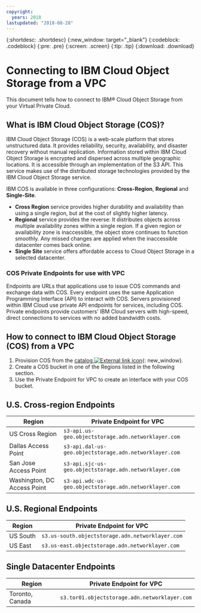 ```yaml
---
copyright:
  years: 2018
lastupdated: "2018-08-28"
---
```

{:shortdesc: .shortdesc}
{:new_window: target="_blank"}
{:codeblock: .codeblock}
{:pre: .pre}
{:screen: .screen}
{:tip: .tip}
{:download: .download}

# Connecting to IBM Cloud Object Storage from a VPC

This document tells how to connect to IBM® Cloud Object Storage from your Virtual Private Cloud.

## What is IBM Cloud Object Storage (COS)?

IBM Cloud Object Storage (COS) is a web-scale platform that stores unstructured data. It provides reliability, security, availability, and disaster recovery without manual replication.
Information stored within IBM Cloud Object Storage is encrypted and dispersed across multiple geographic locations. It is accessible through an implementation of the S3 API. This service makes use of the distributed storage technologies provided by the IBM Cloud Object Storage service.

IBM COS is available in three configurations: **Cross-Region**, **Regional** and **Single-Site**.
 * **Cross Region** service provides higher durability and availability than using a single region, but at the cost of slightly higher latency.
 * **Regional** service provides the reverse: It distributes objects across multiple availability zones within a single region. If a given region or availability zone is inaccessible, the object store continues to function smoothly. Any missed changes are applied when the inaccessible datacenter comes back online.
 * **Single Site** service offers affordable access to Cloud Object Storage in a selected datacenter.
 
### COS Private Endpoints for use with VPC

Endpoints are URLs that applications use to issue COS commands and exchange data with COS. Every endpoint uses the same Application Programming Interface (API) to interact with COS.
Servers provisioned within IBM Cloud use private API endpoints for services, including COS. Private endpoints provide customers' IBM Cloud servers with high-speed, direct connections to services with no added bandwidth costs.
 
## How to connect to IBM Cloud Object Storage (COS) from a VPC
 1. Provision COS from the [catalog ![External link icon](../icons/launch-glyph.svg "External link icon")](https://console.bluemix.net/catalog/services/cloud-object-storage){: new_window}.
 2. Create a COS bucket in one of the Regions listed in the following section.
 3. Use the Private Endpoint for VPC to create an interface with your COS bucket.
 
## U.S. Cross-region Endpoints
 
| **Region** | **Private Endpoint for VPC** |
|------------|-------------------------------|
| US Cross Region | `s3-api.us-geo.objectstorage.adn.networklayer.com` |
| Dallas Access Point | `s3-api.dal-us-geo.objectstorage.adn.networklayer.com`
| San Jose Access Point | `s3-api.sjc-us-geo.objectstorage.adn.networklayer.com`
| Washington, DC Access Point | `s3-api.wdc-us-geo.objectstorage.adn.networklayer.com` |
  
 ## U.S. Regional Endpoints
 
| **Region** | **Private Endpoint for VPC** |
|------------|-------------------------------|
| US South | `s3.us-south.objectstorage.adn.networklayer.com`|
| US East | `s3.us-east.objectstorage.adn.networklayer.com`|

 ## Single Datacenter Endpoints
 
| **Region** | **Private Endpoint for VPC** |
|------------|-------------------------------|
| Toronto, Canada | `s3.tor01.objectstorage.adn.networklayer.com` |

